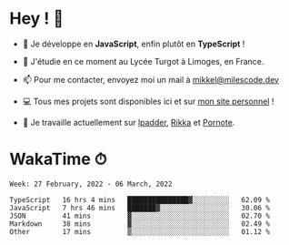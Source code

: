 # Hey ! 🌃

- 🔭 Je développe en **JavaScript**, enfin plutôt en **TypeScript** !

- 🌱 J'étudie en ce moment au Lycée Turgot à Limoges, en France.

- 📫 Pour me contacter, envoyez moi un mail à <a href="mailto:mikkel@milescode.dev">mikkel@milescode.dev</a>

- 💻 Tous mes projets sont disponibles ici et sur <a href="https://www.vexcited.me">mon site personnel</a> !

- 👀 Je travaille actuellement sur [lpadder](https://github.com/Vexcited/lpadder), [Rikka](https://github.com/Vexcited/Rikka) et [Pornote](https://github.com/Vexcited/Pornote).

# WakaTime ⏱

<!--START_SECTION:waka-->
```text
Week: 27 February, 2022 - 06 March, 2022

TypeScript   16 hrs 4 mins   ███████████████▓░░░░░░░░░   62.09 % 
JavaScript   7 hrs 46 mins   ███████▓░░░░░░░░░░░░░░░░░   30.06 % 
JSON         41 mins         ▓░░░░░░░░░░░░░░░░░░░░░░░░   02.70 % 
Markdown     38 mins         ▓░░░░░░░░░░░░░░░░░░░░░░░░   02.49 % 
Other        17 mins         ▒░░░░░░░░░░░░░░░░░░░░░░░░   01.12 % 
```
<!--END_SECTION:waka-->
